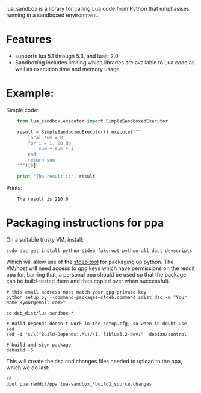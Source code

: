 lua_sandbox is a library for calling Lua code from Python that emphasises
running in a sandboxed environment.

# Features

* supports lua 5.1 through 5.3, and luajit 2.0
* Sandboxing includes limiting which libraries are available to Lua code as well
  as execution time and memory usage

# Example:

Simple code:

```python
    from lua_sandbox.executor import SimpleSandboxedExecutor

    result = SimpleSandboxedExecutor().execute("""
        local sum = 0
        for i = 1, 20 do
            sum = sum + i
        end
        return sum
    """)[0]

    print "The result is", result
```

Prints:
```
    The result is 210.0
```

# Packaging instructions for ppa

On a suitable trusty VM, install:
``` shell
sudo apt-get install python-stdeb fakeroot python-all dput devscripts
```
Which will allow use of the [stdeb tool](https://github.com/astraw/stdeb/) for packaging up python.  The VM/host will need access to gpg keys which have permissions on the reddit ppa (or, barring that, a personal ppa should be used so that the package can be build-tested there and then copied over when successful).

```shell
# this email address must match your gpg private key
python setup.py --command-packages=stdeb.command sdist_dsc -m "Your Name <your@email.com>"

cd deb_dist/lua-sandbox-*

# Build-Depends doesn't work in the setup.cfg, so when in doubt use sed
sed -i "s/\(^Build-Depends:.*\)/\1, liblua5.2-dev/"  debian/control

# build and sign package
debuild -S
```
This will create the dsc and changes files needed to upload to the ppa, which we do last:

```
cd ..
dput ppa:reddit/ppa lua-sandbox_*build1_source.changes
```
